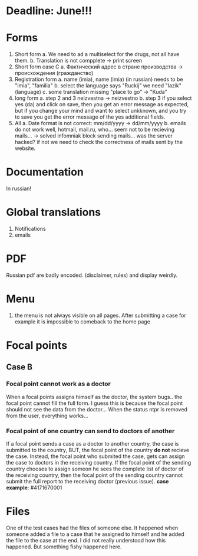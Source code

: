 # Deadline: June!!!

# Forms
1. Short form
    a. We need to ad a multiselect for the drugs, not all have them.
    b. Translation is not compplete -> print screen
2. Short form case C 
    a. Фактический адрес в стране производства -> происхождения (гражданство)
3. Registration form
    a. name (imia), name (imia) (in russian) needs to be "imia", "familia"
    b. select the language says "Ruckij" we need "Iazik" (language)
    c. some translation missing "place to go" -> "Kuda"
4. long form
    a. step 2 and 3 neizvestna -> neizvestno
    b. step 3 if you select yes (da) and click on save, then you get an error message as expected, but if you change your mind and want to select unkknown, and you try to save you get the error message of the yes additional fields.
5. All 
    a. Date format is not correct: mm/dd/yyyy -> dd/mm/yyyy
    b. emails do not work well, hotmail, mail.ru, who... seem not to be recieving mails... -> solved infomniak block sending mails... was the server hacked? if not we need to check the correctness of mails sent by the website.

# Documentation
In russian!    

# Global translations
1. Notifications
2. emails

# PDF
Russian pdf are badly encoded. (disclaimer, rules) and display weirdly.

# Menu
1. the menu is not always visible on all pages. After submitting a case for example it is impossible to comeback to the home page  

# Focal points
## Case B

### Focal point cannot work as a doctor
When a focal points assigns himself as the doctor, the system bugs.. the focal point cannot fill the full form. I guess this is because the focal point should not see the data from the doctor... When the status ntpr is removed from the user, everything works...

### Focal point of one country can send to doctors of another
If a focal point sends a case as a doctor to another country, the case is submitted to the country, BUT, the focal point of the country **do not** recieve the case. Instead, the focal point who submited the case, gets can assign the case to doctors in the receiving country. If the focal point of the sending country chooses to assign someon he sees the complete list of doctor of the receiving country, then the focal point of the sending country cannot submit the full report to the receiving doctor (previous issue). **case example**: \#4171670001

# Files
One of the test cases had the files of someone else. It happened when someone added a file to a case that he assigned to himself and he added the file to the case at the end. I did not really understood how this happened. But something fishy happened here.


